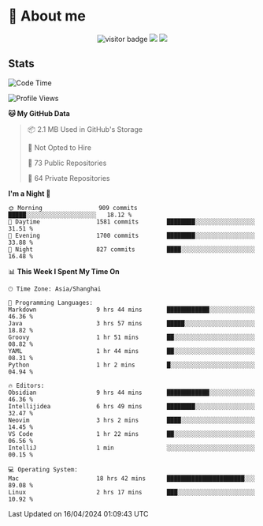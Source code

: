 <!-- ![](https://youpai.roccoshi.top/img/20200804214216.png) -->

# 🧐 About me
 
<p align="center">
<img src="https://visitor-badge.laobi.icu/badge?page_id=Lincest.Lincest&title=hits" alt="visitor badge"/>
<a href="mailto:imroccoshi@gmail.com"><img src="https://img.shields.io/badge/gmail-imroccoshi%40gmail.com-red"></a>
<a href="https://blog.roccoshi.top"><img src="https://img.shields.io/badge/blog-roccoshi-green"></a>
</p>

## Stats

<!--START_SECTION:waka-->
![Code Time](http://img.shields.io/badge/Code%20Time-1%2C065%20hrs%2032%20mins-blue)

![Profile Views](http://img.shields.io/badge/Profile%20Views-2-blue)

**🐱 My GitHub Data** 

> 📦 2.1 MB Used in GitHub's Storage 
 > 
> 🚫 Not Opted to Hire
 > 
> 📜 73 Public Repositories 
 > 
> 🔑 64 Private Repositories 
 > 
**I'm a Night 🦉** 

```text
🌞 Morning                909 commits         █████░░░░░░░░░░░░░░░░░░░░   18.12 % 
🌆 Daytime                1581 commits        ████████░░░░░░░░░░░░░░░░░   31.51 % 
🌃 Evening                1700 commits        ████████░░░░░░░░░░░░░░░░░   33.88 % 
🌙 Night                  827 commits         ████░░░░░░░░░░░░░░░░░░░░░   16.48 % 
```


📊 **This Week I Spent My Time On** 

```text
🕑︎ Time Zone: Asia/Shanghai

💬 Programming Languages: 
Markdown                 9 hrs 44 mins       ████████████░░░░░░░░░░░░░   46.36 % 
Java                     3 hrs 57 mins       █████░░░░░░░░░░░░░░░░░░░░   18.82 % 
Groovy                   1 hr 51 mins        ██░░░░░░░░░░░░░░░░░░░░░░░   08.82 % 
YAML                     1 hr 44 mins        ██░░░░░░░░░░░░░░░░░░░░░░░   08.31 % 
Python                   1 hr 2 mins         █░░░░░░░░░░░░░░░░░░░░░░░░   04.94 % 

🔥 Editors: 
Obsidian                 9 hrs 44 mins       ████████████░░░░░░░░░░░░░   46.36 % 
Intellijidea             6 hrs 49 mins       ████████░░░░░░░░░░░░░░░░░   32.47 % 
Neovim                   3 hrs 2 mins        ████░░░░░░░░░░░░░░░░░░░░░   14.45 % 
VS Code                  1 hr 22 mins        ██░░░░░░░░░░░░░░░░░░░░░░░   06.56 % 
IntelliJ                 1 min               ░░░░░░░░░░░░░░░░░░░░░░░░░   00.15 % 

💻 Operating System: 
Mac                      18 hrs 42 mins      ██████████████████████░░░   89.08 % 
Linux                    2 hrs 17 mins       ███░░░░░░░░░░░░░░░░░░░░░░   10.92 % 
```


 Last Updated on 16/04/2024 01:09:43 UTC
<!--END_SECTION:waka-->


